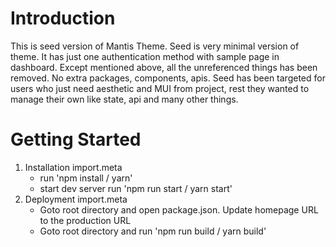 # Introduction

This is seed version of Mantis Theme. Seed is very minimal version of theme. It has just one authentication method with sample page in dashboard. Except mentioned above, all the unreferenced things has been removed. No extra packages, components, apis. Seed has been targeted for users who just need aesthetic and MUI from project, rest they wanted to manage their own like state, api and many other things.

# Getting Started

1. Installation import.meta
   - run 'npm install / yarn'
   - start dev server run 'npm run start / yarn start'
2. Deployment import.meta
   - Goto root directory and open package.json. Update homepage URL to the production URL
   - Goto root directory and run 'npm run build / yarn build'
